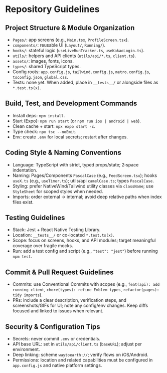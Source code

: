 # Repository Guidelines

## Project Structure & Module Organization
- `Pages/`: app screens (e.g., `Main.tsx`, `ProfileScreen.tsx`).
- `components/`: reusable UI (`Layout/`, `Running/`).
- `hooks/`: stateful logic (`useLiveRunTracker.ts`, `useKakaoLogin.ts`).
- `utils/`: helpers and API clients (`utils/api/*.ts`, `client.ts`).
- `assets/`: images, fonts, icons.
- `types/`: shared TypeScript types.
- Config roots: `app.config.js`, `tailwind.config.js`, `metro.config.js`, `tsconfig.json`, `global.css`.
- Tests: none yet. When added, place in `__tests__/` or alongside files as `*.test.ts(x)`.

## Build, Test, and Development Commands
- Install deps: `npm install`.
- Start (Expo): `npm run start` (or `npm run ios | android | web`).
- Clean cache + start: `npx expo start -c`.
- Type check: `npx tsc --noEmit`.
- Env: create `.env` for local secrets; restart after changes.

## Coding Style & Naming Conventions
- Language: TypeScript with strict, typed props/state; 2‑space indentation.
- Naming: Pages/Components `PascalCase` (e.g., `FeedScreen.tsx`); hooks `useX.ts` (e.g., `useTimer.ts`); utils/api `camelCase.ts`; types `PascalCase`.
- Styling: prefer NativeWind/Tailwind utility classes via `className`; use `StyleSheet` for scoped styles when needed.
- Imports: order external → internal; avoid deep relative paths when index files exist.

## Testing Guidelines
- Stack: Jest + React Native Testing Library.
- Location: `__tests__/` or co-located `*.test.ts(x)`.
- Scope: focus on screens, hooks, and API modules; target meaningful coverage over fragile mocks.
- Run: add a test config and script (e.g., `"test": "jest"`) before running `npm test`.

## Commit & Pull Request Guidelines
- Commits: use Conventional Commits with scopes (e.g., `feat(api): add running client`, `chore(types): refine Emblem types`, `refactor(pages): tidy imports`).
- PRs: include a clear description, verification steps, and screenshots/GIFs for UI; note any config/env changes. Keep diffs focused and linked to issues when relevant.

## Security & Configuration Tips
- Secrets: never commit `.env` or credentials.
- API base URL: set in `utils/api/client.ts` (`baseURL`); adjust per environment.
- Deep linking: scheme `waytoearth://`; verify flows on iOS/Android.
- Permissions: location and related capabilities must be configured in `app.config.js` and native platform settings.

